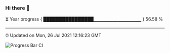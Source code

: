 ### Hi there 👋

⏳ Year progress { ████████████████▁▁▁▁▁▁▁▁▁▁▁▁▁▁ } 56.58 %

---

⏰ Updated on Mon, 26 Jul 2021 12:16:23 GMT

![Progress Bar CI](https://github.com/liununu/liununu/workflows/Progress%20Bar%20CI/badge.svg)
